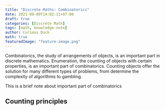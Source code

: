 ```yaml
---
title: "Discrete Maths: Combinatorics"
date: 2021-09-09T14:02:11+07:00
draft: true
categories: [Discrete Math]
tags: [math, knowledge-note]
author: Curious Duck
math: true
featuredImage: "feature-image.png"
---
```


Combinatorics, the study of arrangements of objects, is an important part in discrete mathematics. Enumeration, the counting of objects with certain properties, is an important part of combinatorics. Counting objects offer the solution for many different types of problems, from determine the complexity of algorithms to gambling.

This is a brief note about important part of combinatorics

<!--more-->

## Counting principles
